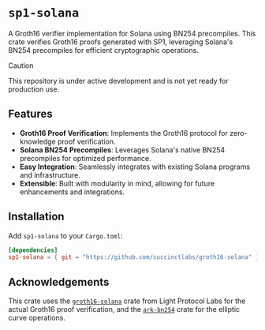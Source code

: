 # `sp1-solana`

A Groth16 verifier implementation for Solana using BN254 precompiles. This crate verifies Groth16 proofs generated with SP1, leveraging Solana's BN254 precompiles for efficient cryptographic operations.

> [!CAUTION]
>
> This repository is under active development and is not yet ready for production use.

## Features

- **Groth16 Proof Verification**: Implements the Groth16 protocol for zero-knowledge proof verification.
- **Solana BN254 Precompiles**: Leverages Solana's native BN254 precompiles for optimized performance.
- **Easy Integration**: Seamlessly integrates with existing Solana programs and infrastructure.
- **Extensible**: Built with modularity in mind, allowing for future enhancements and integrations.

## Installation

Add `sp1-solana` to your `Cargo.toml`:

```toml
[dependencies]
sp1-solana = { git = "https://github.com/succinctlabs/groth16-solana" }
```

## Acknowledgements
This crate uses the [`groth16-solana`](https://github.com/Lightprotocol/groth16-solana/) crate from Light Protocol Labs for the actual Groth16 proof verification, and the [`ark-bn254`](https://github.com/arkworks-rs/algebra) crate for the elliptic curve operations.